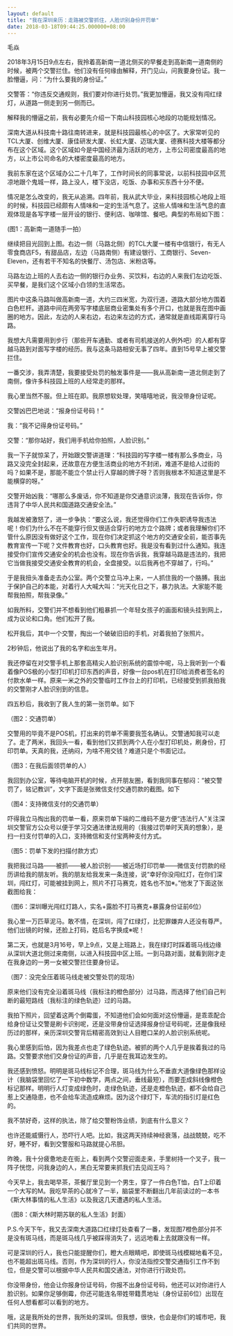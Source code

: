 ```yaml
---
layout: default
title: "我在深圳亲历：走路被交警抓住，人脸识别身份开罚单"
date: 2018-03-18T09:44:25.000000+08:00
---
```


毛焱

2018年3月15日9点左右，我拎着高新南一道北侧买的早餐走到高新南一道南侧的时候，被两个交警拦住。他们没有任何缘由解释，开门见山，问我要身份证。我一脸懵逼，问：“为什么要我的身份证。”

交警答：“你违反交通规则，我们要对你进行处罚。”我更加懵逼，我又没有闯红绿灯，从道路一侧走到另一侧而已。

解释我的懵逼之前，我有必要先介绍一下南山科技园核心地段的功能规划情况。

深南大道从科技南十路往南转进来，就是科技园最核心的中区了。大家常听见的TCL大厦、创维大厦、康佳研发大厦、长虹大厦、迈瑞大厦、德赛科技大楼等都分布在这个区域。这个区域如今是中国经济最为活跃的地方，上市公司密度最高的地方，以上市公司命名的大楼密度最高的地方。

我前东家在这个区域办公二十几年了，工作时间长的同事常说，以前科技园中区荒凉地跟个鬼城一样，路上没人，楼下没店，吃饭、办事和买东西十分不便。

情况是怎么改变的，我无从追溯。四年前，我从武大毕业，来科技园核心地段上班的时候，科技园已经颇有人情味和一定的生活气息了。这些人情味和生活气息的直观体现是各写字楼一层开设的银行、便利店、咖啡馆、餐吧。典型的布局如下图：


(图1：高新南一道随手一拍）

继续把目光回到上图。右边一侧（马路北侧）的TCL大厦一楼有中信银行，有无人零食商店F5，有甜品店，左边（马路南侧）有建设银行、工商银行、Seven-Eleven，还有若干不知名的快餐厅、汤包店、米粉店等。

马路左边上班的人去右边一侧的银行办业务、买饮料，右边的人来我们左边吃饭、买早餐，是我们这个区域小白领的生活常态。

图片中这条马路叫做高新南一道，大约三四米宽，为双行道，道路大部分地方围着白色栏杆。道路中间在两旁写字楼底层商业密集处有多个开口，也就是我在图中画圈的地方。因此，左边的人来右边，右边来左边的方式，通常就是直线距离穿行马路。

我想大凡需要用到步行（那些开车通勤、或者有司机接送的人例外吧）的人都有穿越马路到对面写字楼的经历。我与这条马路相安无事了四年。直到15号早上被交警拦住。

一番交涉，我弄清楚，我要接受处罚的触发事件是——我从高新南一道北侧走到了南侧，像许多科技园上班的人经常走的那样。

我心里当然不服。但上班在即。我原想软处理，笑嘻嘻地说，我没带身份证呢。

交警凶巴巴地说：“报身份证号码！”

我：“我不记得身份证号码。”

交警：“那你站好，我们用手机给你拍照，人脸识别。”

我一下子就惊呆了，开始跟交警讲道理：“科技园的写字楼一楼有那么多商业，马路又没完全封起来，还故意在方便生活商业的地方不封闭，难道不是给人过街的吗？如果不是，那能不能立个禁止行人穿越的牌子呀？否则我根本不知道这里是不能横穿的呀。”

交警开始凶我：“哪那么多废话，你不知道是你交通意识淡薄，我现在告诉你，你违背了中华人民共和国道路交通安全法。”

我越发被激怒了，进一步争执：“要这么说，我还觉得你们工作失职诱导我违法呢！你们为什么不在不能穿行但又很适合穿行的地方立个路牌；或者我理解你们不管什么原因没有做好这个工作，现在你们决定抓这个地方的交通安全前，能否事先教育宣传一下呢？文件教育也好，口头教育也好。我是没有看到过什么通知。我连接受你们宣传交通安全的机会也没有。现在你告诉我，我穿越马路是违法的，我把它当做我接受交通安全教育的机会，全盘接受。以后我再也不穿越了，行吗。”

于是我扭头准备走去办公室。两个交警立马冲上来，一人抓住我的一个胳膊。我出于保护自己的本能，对着行人大喊大叫：“光天化日之下，暴力执法。大家能不能帮我拍照，帮我录像。”

如我所料，交警们并不想看到他们粗暴抓一个年轻女孩子的画面和镜头挂到网上，成为议论和口角。他们松开了我。

松开我后，其中一个交警，掏出一个破破旧旧的手机，对着我拍了张照片。

2秒钟后，他说出了我的名字和出生年月。

我还停留在对交警手机上那套高精尖人脸识别系统的震惊中呢，马上我听到一个看着像POS极的小型打印机打印东西的声音，好像一台pos机在打印给消费者签名的付款水单一样。原来一米之外的交警临时工作台上的打印机，已经接受到抓我拍我的交警刚才人脸识别到的信息。

四五秒后，我收到了我人生的第一张罚单。如下


（图2：交通罚单）

交警用的毕竟不是POS机，打出来的罚单不需要我签名确认。交警通知我可以走了。走了两米，我回头一看，看到他们又抓到两个人在小型打印机处，刷身份，打印罚单。天真的我，还纳闷，为啥不用交钱？难道只是个书面记过。


（图3：在我后面领罚单的人）

我回到办公室，等待电脑开机的时候，点开朋友圈，看到我同事在郁闷：“被交警罚了，铭记教训”，文字下面是张微信支付交通罚款的截图。如下


（图4：支持微信支付的交通罚单）

吓得我立马掏出我的罚单一看，原来罚单下端的二维码不是方便“违法行人”关注深圳交警官方公众号以便于学习交通法律法规用的（我接过罚单时天真的想象），是扫一扫支付罚单的入口，支持微信和支付宝两种支付方式。


（图5：罚单下发的扫描付款方式）

我把我过马路——被抓——被人脸识别——被近场打印罚单——微信支付罚款的经历讲给我的朋友听。我的朋友给我发来一条连接，说“幸好你没闯红灯，在你们深圳，闯红灯，可能被挂到网上，照片不打马赛克，姓名也不加※。”他发了下面这张截图给我：


（图6：深圳曝光闯红灯路人，实名+露脸不打马赛克+暴露身份证前6位）

我心里一万匹草泥马。敢不情，在深圳，闯了红绿灯，比犯罪嫌弃人还没有尊严。他们出镜的时候，还脸上打码，姓后名字换成※呢！

第二天，也就是3月16号，早上9点，又是上班路上，我在绿灯时踩着斑马线边缘从深圳大道北侧过来南侧，以进入科技园中区上班。一到马路对面，就看到刚才走在我身边的一男一女被交警拦住要身份证。


（图7：没完全压着斑马线走被交警处罚的现场）

原来他们没有完全沿着斑马线（我标注的橙色部分）过马路，而选择了他们自己判断的最短路线（我标注的绿色轨迹）过的马路。

我拍下照片，回望着这两个倒霉蛋，不知道他们会如何面对这份懵逼，是乖乖配合给身份证让交警是刷卡识别呢，还是没带身份证选择报身份证号码呢，还是像我经历过的那样，亲历深圳交警背后精密高效到让人目瞪口呆的人脸识别系统呢。

我心里感到后怕，因为我差点也走了绿色轨迹。被抓的两个人几乎是挨着我过的马路。交警要求他们交身份证的声音，几乎是在我耳边发生的。

我还感到愤怒。明明是斑马线标记不合理，斑马线为什么不垂直大道像绿色那样设计（我脑袋里回忆了一下初中数学，两点之间，垂线最短），而要歪成斜线像橙色标记那样。明明行人灯变成绿色时，走绿色轨迹，还是走橙色轨迹，都不会给自己惹上交通隐患，也不会给车流造成麻烦。因为这个绿灯下，车流的指引灯是红色的。

我不禁好奇，这样的执法，除了给交警粉饰业绩，到底有什么意义？

也许还能威慑行人，恐吓行人吧。比如，我这两天持续神经衰落，战战兢兢，吃不好，睡不好，看到交警服和马路就提心吊胆。

昨晚，我十分疲惫地走在街上，看到两个交警迎面走来，手里树持一个叉子，我一阵子恍惚，问我身边的人，黑白无常要来抓我们去见阎王吗？

今天早上，我去喝早茶，茶餐厅里见到一个男生，穿了一件白色T恤，白T上印着一个大写的M。我吃早茶的心就冷了一半，脑袋里不断翻出几年前读过的一本书《斯大林事情的私人生活》以及我这几天遭遇的私人生活。


（图8：《斯大林时期苏联的私人生活》封面）

P.S.今天下午，我又去深南大道路口红绿灯处查看了一番，发现图7橙色部分并不是没有斑马线，而是斑马线几乎被踩得消失了，远远地看上去就跟没有一样。

可是深圳的行人，我也只能提醒你们，瞪大点眼睛吧，即使斑马线模糊地看不见，也不能超出斑马线。否则，作为深圳的行人，你没法指控交警交通指引工作不到位，但是交警可以根据中华人民共和国交通法，对你进行行政处罚。

你没带身份，他会让你报身份证号码，你报不出身份证号码，他还可以对你进行人脸识别。如果你足够倒霉，你还可能连名带姓带籍贯地址（身份证前6位）出现在任何人想看都可以看到的地方。

哦，这是我所处的世界，我所处的深圳。但我想，很快，也会是你们的城市吧，我们共同的世界。

